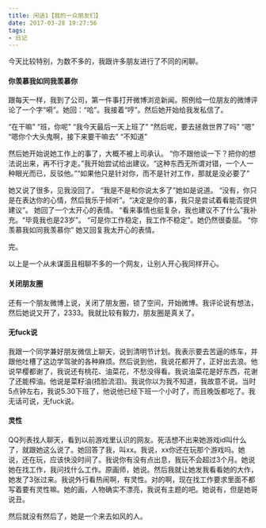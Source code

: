 ```yaml
---
title: 闲话1【我的一众朋友们】
date: 2017-03-28 19:27:56
tags:
- 日记
---
```


今天比较特别，为数不多的，我跟许多朋友进行了不同的闲聊。

#### 你羡慕我如同我羡慕你

跟每天一样，我到了公司，第一件事打开微博浏览新闻。照例给一位朋友的微博评论了一个字“嗬”。她回：“哈”。我接着“哼”。然后她开始给我发私信了。

“在干嘛”
“班，你呢”
“我今天最后一天上班了”
“然后呢，要去拯救世界了吗”
“嗯”
“嗯你个大头鬼啊，接下来要干嘛去”
“不知道”

然后她开始说她工作上的事了，大概不被上司承认。
“你不跟他谈一下？把你的想法说出来，再不行才走。”我开始尝试给出建议。“这种东西无所谓对错，一个人一种眼光而已，反驳他。”“如果他只是针对你，而不是针对工作，那就是没必要了”

她又说了很多，见我没回了。
“我是不是和你说太多了”她如是说道。
“没有，你只是在表达你的心情，然后我乐于倾听”。“决定是你的事，我只是尝试着看能否提供建议”。
她回了一个太开心的表情。
“看来事情也挺复杂，我也建议不了什么”我补充。“毕竟我也是23岁”。
“可是你工作稳定，我工作不稳定”。她仍然很委屈。
“你羡慕我如同我羡慕你”
她又回复我太开心的表情。

完。

以上是一个从未谋面且相聊不多的一个网友，让别人开心我同样开心。

#### 关闭朋友圈

还有一个朋友微博上说，关闭了朋友圈，锁了空间，开始微博。我评论说有想法，然后她说又开了，2333。我就比较有毅力，朋友圈是真关了。

#### 无fuck说

我跟一个同学兼好朋友微信上聊天，说到清明节计划。我表示要去苦逼的练车，并跟他吐槽了这边学驾驶的各种麻烦。然后说到他，我说花都开了，正好出去浪。他说早樱都谢了，我说还有桃花、油菜花，不愁没得看。我说油菜花是好东西，花谢了还能榨油。他说是菜籽油(捂脸流泪)。我说你以为我不知道，我故意不说。当时5点钟左右，我说5.30下班了，他说他已经下班一个小时了，而且晚饭都吃了。我无话可说，无fuck说。

#### 灵性

QQ列表找人聊天，看到以前游戏里认识的网友。死活想不出来她游戏id叫什么了，就跟她这么说了。她回答了我，叫xx。我说，xx你还在玩那个游戏吗。她说，还在玩，应该快没时间了。我说你有没有点出息，我玩不会超过3个月。她说她在找工作，我问找什么工作。原画师，她说。然后我就让她发我看看她的大作，她发了3张过来。我说外行看热闹啊，有灵性。对的啊，现在找工作要求里面不都写着要有灵性嘛。她的画，人物确实不漂亮，我说有主题的吧。她说有，但是她哥说丑。

然后就没有然后了，她是一个来去如风的人。
